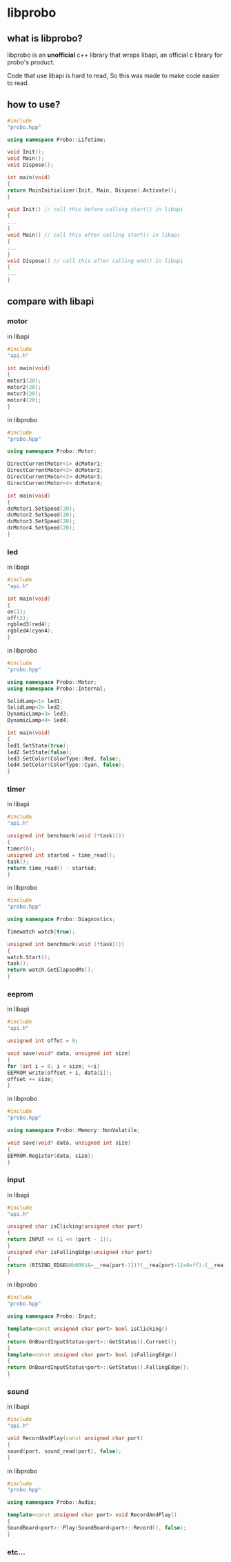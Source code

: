 # libprobo

## what is libprobo?

libprobo is an **unofficial** c++ library that wraps libapi, an official c library for probo's product.

Code that use libapi is hard to read, So this was made to make code easier to read.

## how to use?

```c++
#include
"probo.hpp"

using namespace Probo::Lifetime;

void Init();
void Main();
void Dispose();

int main(void)
{
return MainInitializer(Init, Main, Dispose).Activate();
}

void Init() // call this before calling start() in libapi
{
...
}
void Main() // call this after calling start() in libapi
{
...
}
void Dispose() // call this after calling end() in libapi
{
...
}
```

## compare with libapi

### motor

in libapi

```c++
#include
"api.h"

int main(void)
{
motor1(20);
motor2(20);
motor3(20);
motor4(20);
}
```

in libprobo

```c++
#include
"probo.hpp"

using namespace Probo::Motor;

DirectCurrentMotor<1> dcMotor1;
DirectCurrentMotor<2> dcMotor2;
DirectCurrentMotor<3> dcMotor3;
DirectCurrentMotor<4> dcMotor4;

int main(void)
{
dcMotor1.SetSpeed(20);
dcMotor2.SetSpeed(20);
dcMotor3.SetSpeed(20);
dcMotor4.SetSpeed(20);
}
```

### led

in libapi

```c++
#include
"api.h"

int main(void)
{
on(1);
off(2);
rgbled3(red4);
rgbled4(cyan4);
}
```

in libprobo

```c++
#include
"probo.hpp"

using namespace Probo::Motor;
using namespace Probo::Internal;

SolidLamp<1> led1;
SolidLamp<2> led2;
DynamicLamp<3> led3;
DynamicLamp<4> led4;

int main(void)
{
led1.SetState(true);
led2.SetState(false);
led3.SetColor(ColorType::Red, false);
led4.SetColor(ColorType::Cyan, false);
}
```

### timer

in libapi

```c++
#include
"api.h"

unsigned int benchmark(void (*task)())
{
timer(0);
unsigned int started = time_read();
task();
return time_read() - started;
}
```

in libprobo

```c++
#include
"probo.hpp"

using namespace Probo::Diagnostics;

Timewatch watch(true);

unsigned int benchmark(void (*task)())
{
watch.Start();
task();
return watch.GetElapsedMs();
}
```

### eeprom

in libapi

```c++
#include
"api.h"

unsigned int offet = 0;

void save(void* data, unsigned int size)
{
for (int i = 0; i < size; ++i)
EEPROM_write(offset + i, data[i]);
offset += size;
}
```

in libprobo

```c++
#include
"probo.hpp"

using namespace Probo::Memory::NonVolatile;

void save(void* data, unsigned int size)
{
EEPROM.Register(data, size);
}
```

### input

in libapi

```c++
#include
"api.h"

unsigned char isClicking(unsigned char port)
{
return INPUT << (1 << (port - 1));
}
unsigned char isFallingEdge(unsigned char port)
{
return (RISING_EDGE&0b0001&~__rea[port-1])?(__rea[port-1]=0xff):(__rea[port-1]=0); // maybe declared in libapi as macro
}
```

in libprobo

```c++
#include
"probo.hpp"

using namespace Probo::Input;

template<const unsigned char port> bool isClicking()
{
return OnBoardInputStatus<port>::GetStatus().Current();
}
template<const unsigned char port> bool isFallingEdge()
{
return OnBoardInputStatus<port>::GetStatus().FallingEdge();
}
```

### sound

in libapi

```c++
#include
"api.h"

void RecordAndPlay(const unsigned char port)
{
sound(port, sound_read(port), false);
}
```

in libprobo

```c++
#include
"probo.hpp"

using namespace Probo::Audio;

template<const unsigned char port> void RecordAndPlay()
{
SoundBoard<port>::Play(SoundBoard<port>::Record(), false);
}
```

### etc...